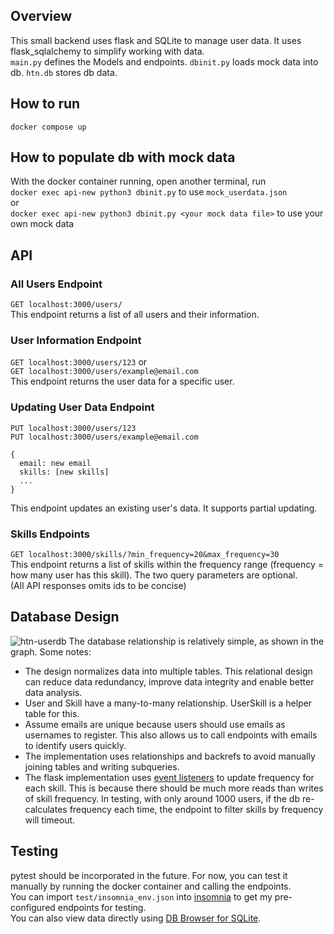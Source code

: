 ## Overview
This small backend uses flask and SQLite to manage user data. 
It uses flask_sqlalchemy to simplify working with data.  
```main.py``` defines the Models and endpoints. ```dbinit.py``` loads mock data into db. ```htn.db``` stores db data.

## How to run
```docker compose up```

## How to populate db with mock data
With the docker container running, open another terminal, run  
```docker exec api-new python3 dbinit.py``` to use ```mock_userdata.json```  
or  
```docker exec api-new python3 dbinit.py <your mock data file>``` to use your own mock data

## API
### All Users Endpoint
```GET localhost:3000/users/```  
This endpoint returns a list of all users and their information.
### User Information Endpoint
```GET localhost:3000/users/123``` or  
```GET localhost:3000/users/example@email.com```  
This endpoint returns the user data for a specific user.  
### Updating User Data Endpoint
```PUT localhost:3000/users/123```  
```PUT localhost:3000/users/example@email.com```
```
{
  email: new email
  skills: [new skills]
  ...
}
```
This endpoint updates an existing user's data. It supports partial updating.
### Skills Endpoints
```GET localhost:3000/skills/?min_frequency=20&max_frequency=30```  
This endpoint returns a list of skills within the frequency range (frequency = how many user has this skill). The two query parameters are optional.  
(All API responses omits ids to be concise)

## Database Design
![htn-userdb](https://user-images.githubusercontent.com/72354860/220512680-5d93c015-3db8-4baf-baff-49a74ecb16f3.png)
The database relationship is relatively simple, as shown in the graph. Some notes:
* The design normalizes data into multiple tables. This relational design can reduce data redundancy, improve data integrity and enable better data analysis.
* User and Skill have a many-to-many relationship. UserSkill is a helper table for this.
* Assume emails are unique because users should use emails as usernames to register. This also allows us to call endpoints with emails to identify users quickly. 
* The implementation uses relationships and backrefs to avoid manually joining tables and writing subqueries. 
* The flask implementation uses [event listeners](https://github.com/JayZhouzzj/behtn23/blob/0b7c679cac84c35e82a91a4c52f03ffe3d7b0c5f/main.py#L67-L76) to update frequency for each skill. This is because there should be much more reads than writes of skill frequency. In testing, with only around 1000 users, if the db re-calculates frequency each time, the endpoint to filter skills by frequency will timeout.

## Testing
pytest should be incorporated in the future. For now, you can test it manually by running the docker container and calling the endpoints.  
You can import ```test/insomnia_env.json``` into [insomnia](https://insomnia.rest/) to get my pre-configured endpoints for testing.  
You can also view data directly using [DB Browser for SQLite](https://sqlitebrowser.org/).
